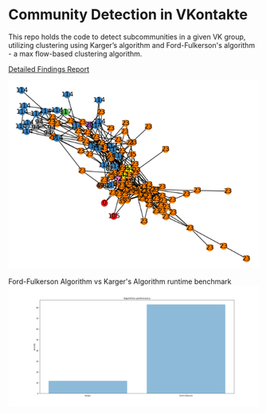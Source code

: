 # Community Detection in VKontakte
This repo holds the code to detect subcommunities in a given VK group, utilizing clustering using Karger’s algorithm and Ford-Fulkerson's algorithm - a max flow-based clustering algorithm.<br>

<a href="https://github.com/onlinex/Community-detection-in-VK/blob/master/DescriptionPDF.pdf">Detailed Findings Report</a>

<img src="https://github.com/onlinex/Community-detection-in-VK/blob/master/graph.png">

Ford-Fulkerson Algorithm vs Karger's Algorithm runtime benchmark
<img src="https://github.com/onlinex/Community-detection-in-VK/blob/master/performance.png">
